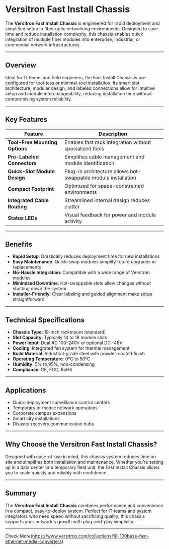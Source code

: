 # Versitron Fast Install Chassis

The **Versitron Fast Install Chassis** is engineered for rapid deployment and simplified setup in fiber optic networking environments. Designed to save time and reduce installation complexity, this chassis enables quick integration of multiple fiber modules into enterprise, industrial, or commercial network infrastructures.

---

## Overview

Ideal for IT teams and field engineers, the Fast Install Chassis is pre-configured for tool-less or minimal-tool installation. Its smart slot architecture, modular design, and labeled connections allow for intuitive setup and module interchangeability, reducing installation time without compromising system reliability.

---

## Key Features

| Feature                           | Description                                                              |
|-----------------------------------|--------------------------------------------------------------------------|
| **Tool-Free Mounting Options**    | Enables fast rack integration without specialized tools                  |
| **Pre-Labeled Connectors**        | Simplifies cable management and module identification                    |
| **Quick-Slot Module Design**      | Plug-in architecture allows hot-swappable module installation            |
| **Compact Footprint**             | Optimized for space-constrained environments                             |
| **Integrated Cable Routing**      | Streamlined internal design reduces clutter                              |
| **Status LEDs**                   | Visual feedback for power and module activity                            |

---

## Benefits

- **Rapid Setup**: Drastically reduces deployment time for new installations  
- **Easy Maintenance**: Quick-swap modules simplify future upgrades or replacements  
- **No-Hassle Integration**: Compatible with a wide range of Versitron modules  
- **Minimized Downtime**: Hot-swappable slots allow changes without shutting down the system  
- **Installer-Friendly**: Clear labeling and guided alignment make setup straightforward  

---

## Technical Specifications

- **Chassis Type**: 19-inch rackmount (standard)  
- **Slot Capacity**: Typically 14 to 18 module slots  
- **Power Input**: Dual AC 100–240V or optional DC -48V  
- **Cooling**: Integrated fan system for thermal management  
- **Build Material**: Industrial-grade steel with powder-coated finish  
- **Operating Temperature**: 0°C to 50°C  
- **Humidity**: 5% to 95%, non-condensing  
- **Compliance**: CE, FCC, RoHS  

---

## Applications

- Quick-deployment surveillance control centers  
- Temporary or mobile network operations  
- Corporate campus expansions  
- Smart city installations  
- Disaster recovery communication hubs  

---

## Why Choose the Versitron Fast Install Chassis?

Designed with ease-of-use in mind, this chassis system reduces time on site and simplifies both installation and maintenance. Whether you’re setting up in a data center or a temporary field unit, the Fast Install Chassis allows you to scale quickly and reliably with confidence.

---

## Summary

The **Versitron Fast Install Chassis** combines performance and convenience in a compact, easy-to-deploy system. Perfect for IT teams and system integrators who need speed without sacrificing quality, this chassis supports your network's growth with plug-and-play simplicity.

---

Check More(https://www.versitron.com/collections/10-100base-fast-ethernet-media-converters)

